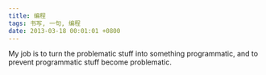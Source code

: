 ```yaml
---
title: 编程
tags: 书写, 一句, 编程
date: 2013-03-18 00:01:01 +0800
---
```



My job is to turn the problematic stuff into something programmatic, and to prevent programmatic stuff become problematic.

